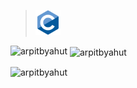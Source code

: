 > <img src="https://raw.githubusercontent.com/devicons/devicon/master/icons/c/c-original.svg" alt="c" width="40" height="40"/> </a> </p>

<p><img align="left" src="https://github-readme-stats.vercel.app/api/top-langs?username=arpitbyahut&show_icons=true&locale=en&layout=compact" alt="arpitbyahut" /></p>

<p>&nbsp;<img align="center" src="https://github-readme-stats.vercel.app/api?username=arpitbyahut&show_icons=true&locale=en" alt="arpitbyahut" /></p>

<p><img align="center" src="https://github-readme-streak-stats.herokuapp.com/?user=arpitbyahut&" alt="arpitbyahut" /></p>

